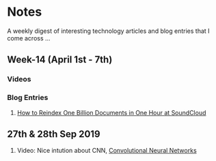 # Notes
A weekly digest of interesting technology articles and blog entries that I come across ...
## Week-14 (April 1st - 7th)
### Videos
### Blog Entries
1. [How to Reindex One Billion Documents in One Hour at SoundCloud](https://developers.soundcloud.com/blog/how-to-reindex-1-billion-documents-in-1-hour-at-soundcloud)

## 27th & 28th Sep 2019
1. Video: Nice intution about CNN, [Convolutional Neural Networks](https://www.youtube.com/watch?v=xg2ajb3csgk&list=PLXAoLgwZtKcgGE2-Wy23EUE4Q03s-YVwF&index=3)


